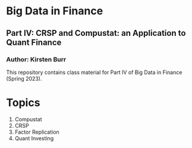 # Big Data in Finance 

## Part IV: CRSP and Compustat: an Application to Quant Finance

### Author: Kirsten Burr

This repository contains class material for Part IV of Big Data in Finance (Spring 2023).

# Topics
1. Compustat
2. CRSP
3. Factor Replication
4. Quant Investing 
